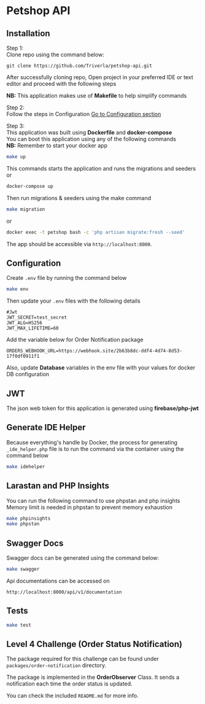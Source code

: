 # Petshop API

## Installation
Step 1:<br>
Clone repo using the command below:
```curl
git clone https://github.com/Triverla/petshop-api.git
```
After successfully cloning repo, Open project in your preferred IDE or text editor and proceed with the following steps <br>

**NB:** This application makes use of **Makefile** to help simplify commands<br>

Step 2: <br>
Follow the steps in Configuration [Go to Configuration section](#configuration)

Step 3: <br>
This application was built using **Dockerfile** and **docker-compose** <br>
You can boot this application using any of the following commands<br>
**NB:** Remember to start your docker app
```bash
make up
```
This commands starts the application and runs the migrations and seeders
or

```bash
docker-compose up
```
Then run migrations & seeders using the make command
```bash 
make migration 
```
or
```bash 
docker exec -t petshop bash -c 'php artisan migrate:fresh --seed' 
```

The app should be accessible via `http://localhost:8000`.

## Configuration
Create `.env` file by running the command below
```bash
make env
```
Then update your `.env` files with the following details
```dotenv
#Jwt
JWT_SECRET=test_secret
JWT_ALG=HS256
JWT_MAX_LIFETIME=60
```
Add the variable below for Order Notification package
```dotenv
ORDERS_WEBHOOK_URL=https://webhook.site/2b63b8dc-ddf4-4d74-8d53-17f0df0911f1
```
Also, update **Database** variables in the env file with your values for docker DB configuration

## JWT
The json web token for this application is generated using **firebase/php-jwt**

## Generate IDE Helper

Because everything's handle by Docker, the process for generating `_ide_helper.php` file
is to run the command via the container using the command below

```bash
make idehelper
```

## Larastan and PHP Insights
You can run the following command to use phpstan and php insights <br>
Memory limit is needed in phpstan to prevent memory exhaustion

```bash
make phpinsights
make phpstan
```

## Swagger Docs
Swagger docs can be generated using the command below:
```bash
make swagger
```

Api documentations can be accessed on 
```curl
http://localhost:8000/api/v1/documentation
```

## Tests

```bash
make test
```

## Level 4 Challenge (Order Status Notification)
The package required for this challenge can be found under `packages/order-notification` directory.

The package is implemented in the **OrderObserver** Class. It sends a notification each time the order status is updated.

You can check the included `README.md` for more info.

